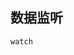 <!--
 * @Author: Mia
 * @Date: 2022-01-04 10:41:47
 * @LastEditors: Mia
 * @LastEditTime: 2022-01-04 16:35:29
 * @Description: 
-->
## 数据监听
`watch`